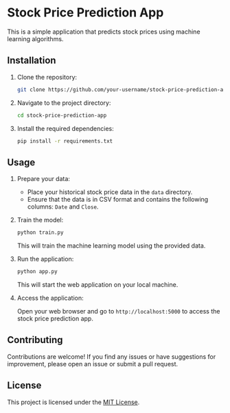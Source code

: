 # Stock Price Prediction App

This is a simple application that predicts stock prices using machine learning algorithms.

## Installation

1. Clone the repository:

    ```bash
    git clone https://github.com/your-username/stock-price-prediction-app.git
    ```

2. Navigate to the project directory:

    ```bash
    cd stock-price-prediction-app
    ```

3. Install the required dependencies:

    ```bash
    pip install -r requirements.txt
    ```

## Usage

1. Prepare your data:

    - Place your historical stock price data in the `data` directory.
    - Ensure that the data is in CSV format and contains the following columns: `Date` and `Close`.

2. Train the model:

    ```bash
    python train.py
    ```

    This will train the machine learning model using the provided data.

3. Run the application:

    ```bash
    python app.py
    ```

    This will start the web application on your local machine.

4. Access the application:

    Open your web browser and go to `http://localhost:5000` to access the stock price prediction app.

## Contributing

Contributions are welcome! If you find any issues or have suggestions for improvement, please open an issue or submit a pull request.

## License

This project is licensed under the [MIT License](LICENSE).
